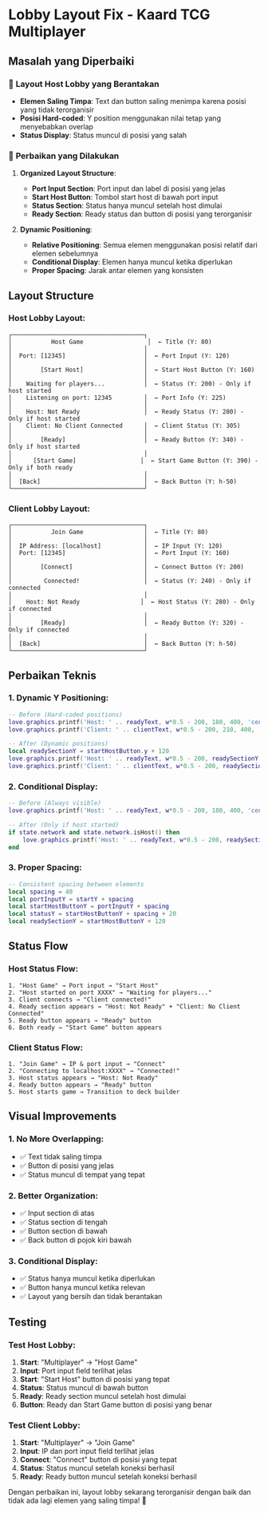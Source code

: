 # Lobby Layout Fix - Kaard TCG Multiplayer

## Masalah yang Diperbaiki

### 🎯 **Layout Host Lobby yang Berantakan**
- **Elemen Saling Timpa**: Text dan button saling menimpa karena posisi yang tidak terorganisir
- **Posisi Hard-coded**: Y position menggunakan nilai tetap yang menyebabkan overlap
- **Status Display**: Status muncul di posisi yang salah

### 🔧 **Perbaikan yang Dilakukan**

1. **Organized Layout Structure**:
   - **Port Input Section**: Port input dan label di posisi yang jelas
   - **Start Host Button**: Tombol start host di bawah port input
   - **Status Section**: Status hanya muncul setelah host dimulai
   - **Ready Section**: Ready status dan button di posisi yang terorganisir

2. **Dynamic Positioning**:
   - **Relative Positioning**: Semua elemen menggunakan posisi relatif dari elemen sebelumnya
   - **Conditional Display**: Elemen hanya muncul ketika diperlukan
   - **Proper Spacing**: Jarak antar elemen yang konsisten

## Layout Structure

### **Host Lobby Layout:**

```
┌─────────────────────────────────────┐
│           Host Game                  │  ← Title (Y: 80)
│                                     │
│  Port: [12345]                      │  ← Port Input (Y: 120)
│                                     │
│        [Start Host]                 │  ← Start Host Button (Y: 160)
│                                     │
│    Waiting for players...           │  ← Status (Y: 200) - Only if host started
│    Listening on port: 12345         │  ← Port Info (Y: 225)
│                                     │
│    Host: Not Ready                  │  ← Ready Status (Y: 280) - Only if host started
│    Client: No Client Connected      │  ← Client Status (Y: 305)
│                                     │
│        [Ready]                      │  ← Ready Button (Y: 340) - Only if host started
│                                     │
│      [Start Game]                  │  ← Start Game Button (Y: 390) - Only if both ready
│                                     │
│  [Back]                             │  ← Back Button (Y: h-50)
└─────────────────────────────────────┘
```

### **Client Lobby Layout:**

```
┌─────────────────────────────────────┐
│           Join Game                 │  ← Title (Y: 80)
│                                     │
│  IP Address: [localhost]            │  ← IP Input (Y: 120)
│  Port: [12345]                      │  ← Port Input (Y: 160)
│                                     │
│        [Connect]                    │  ← Connect Button (Y: 200)
│                                     │
│         Connected!                  │  ← Status (Y: 240) - Only if connected
│                                     │
│    Host: Not Ready                 │  ← Host Status (Y: 280) - Only if connected
│                                     │
│        [Ready]                      │  ← Ready Button (Y: 320) - Only if connected
│                                     │
│  [Back]                             │  ← Back Button (Y: h-50)
└─────────────────────────────────────┘
```

## Perbaikan Teknis

### **1. Dynamic Y Positioning:**
```lua
-- Before (Hard-coded positions)
love.graphics.printf('Host: ' .. readyText, w*0.5 - 200, 180, 400, 'center')
love.graphics.printf('Client: ' .. clientText, w*0.5 - 200, 210, 400, 'center')

-- After (Dynamic positions)
local readySectionY = startHostButton.y + 120
love.graphics.printf('Host: ' .. readyText, w*0.5 - 200, readySectionY, 400, 'center')
love.graphics.printf('Client: ' .. clientText, w*0.5 - 200, readySectionY + 25, 400, 'center')
```

### **2. Conditional Display:**
```lua
-- Before (Always visible)
love.graphics.printf('Host: ' .. readyText, w*0.5 - 200, 180, 400, 'center')

-- After (Only if host started)
if state.network and state.network.isHost() then
    love.graphics.printf('Host: ' .. readyText, w*0.5 - 200, readySectionY, 400, 'center')
end
```

### **3. Proper Spacing:**
```lua
-- Consistent spacing between elements
local spacing = 40
local portInputY = startY + spacing
local startHostButtonY = portInputY + spacing
local statusY = startHostButtonY + spacing + 20
local readySectionY = startHostButtonY + 120
```

## Status Flow

### **Host Status Flow:**
```
1. "Host Game" → Port input → "Start Host"
2. "Host started on port XXXX" → "Waiting for players..."
3. Client connects → "Client connected!"
4. Ready section appears → "Host: Not Ready" + "Client: No Client Connected"
5. Ready button appears → "Ready" button
6. Both ready → "Start Game" button appears
```

### **Client Status Flow:**
```
1. "Join Game" → IP & port input → "Connect"
2. "Connecting to localhost:XXXX" → "Connected!"
3. Host status appears → "Host: Not Ready"
4. Ready button appears → "Ready" button
5. Host starts game → Transition to deck builder
```

## Visual Improvements

### **1. No More Overlapping:**
- ✅ Text tidak saling timpa
- ✅ Button di posisi yang jelas
- ✅ Status muncul di tempat yang tepat

### **2. Better Organization:**
- ✅ Input section di atas
- ✅ Status section di tengah
- ✅ Button section di bawah
- ✅ Back button di pojok kiri bawah

### **3. Conditional Display:**
- ✅ Status hanya muncul ketika diperlukan
- ✅ Button hanya muncul ketika relevan
- ✅ Layout yang bersih dan tidak berantakan

## Testing

### **Test Host Lobby:**
1. **Start**: "Multiplayer" → "Host Game"
2. **Input**: Port input field terlihat jelas
3. **Start**: "Start Host" button di posisi yang tepat
4. **Status**: Status muncul di bawah button
5. **Ready**: Ready section muncul setelah host dimulai
6. **Button**: Ready dan Start Game button di posisi yang benar

### **Test Client Lobby:**
1. **Start**: "Multiplayer" → "Join Game"
2. **Input**: IP dan port input field terlihat jelas
3. **Connect**: "Connect" button di posisi yang tepat
4. **Status**: Status muncul setelah koneksi berhasil
5. **Ready**: Ready button muncul setelah koneksi berhasil

Dengan perbaikan ini, layout lobby sekarang terorganisir dengan baik dan tidak ada lagi elemen yang saling timpa! 🎉
